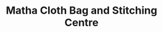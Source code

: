 ---
title: "Matha Cloth Bag and Stitching Centre"
url: /thiruvananthapuram/matha-cloth-bag-and-stitching-centre/
shop: Allgemein
---